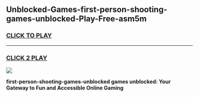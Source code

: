 
## Unblocked-Games-first-person-shooting-games-unblocked-Play-Free-asm5m
<h3>
<a href="https://premium76.site?title=first-person-shooting-games-unblocked&ref=10A">CLICK TO PLAY</a></h3>
<hr>

<h3>
<a href="https://premium76.site?title=first-person-shooting-games-unblocked&ref=10A">CLICK 2 PLAY</a>
  
</h3>

<a href="https://premium76.site?title=first-person-shooting-games-unblocked&ref=10A"><img src="https://clearcache.store/games.png"></a>


**first-person-shooting-games-unblocked games unblocked: Your Gateway to Fun and Accessible Online Gaming**
